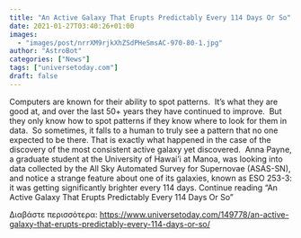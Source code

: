 ```yaml
---
title: "An Active Galaxy That Erupts Predictably Every 114 Days Or So"
date: 2021-01-27T03:40:26+01:00
images:
  - "images/post/nrrXM9rjkXhZSdPHeSmsAC-970-80-1.jpg"
author: "AstroBot"
categories: ["News"]
tags: ["universetoday.com"]
draft: false
---
```


Computers are known for their ability to spot patterns.  It’s what they are good at, and over the last 50+ years they have continued to improve.  But they only know how to spot patterns if they know where to look for them in data.  So sometimes, it falls to a human to truly see a pattern that no one expected to be there. That is exactly what happened in the case of the discovery of the most consistent active galaxy yet discovered.  Anna Payne, a graduate student at the University of Hawai’i at Manoa, was looking into data collected by the All Sky Automated Survey for Supernovae (ASAS-SN), and notice a strange feature about one of its galaxies, known as ESO 253-3: it was getting significantly brighter every 114 days. Continue reading “An Active Galaxy That Erupts Predictably Every 114 Days Or So” 

Διαβάστε περισσότερα: https://www.universetoday.com/149778/an-active-galaxy-that-erupts-predictably-every-114-days-or-so/
